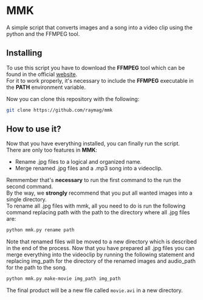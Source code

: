 # MMK
A simple script that converts images and a song into a video clip using the python and the FFMPEG tool.

## Installing
To use this script you have to download the **FFMPEG** tool which can be found in the official [website](https://www.ffmpeg.org/).  
For it to work properly, it's necessary to include the **FFMPEG** executable in the **PATH** environment variable.

Now you can clone this repository with the following:
```bash
git clone https://github.com/raymag/mmk
```

## How to use it?
Now that you have everything installed, you can finally run the script.  
There are only too features in **MMK**:
- Rename .jpg files to a logical and organized name.
- Merge renamed .jpg files and a .mp3 song into a videoclip.

Remmember that's **necessary** to run the first command to the run the second command.  
By the way, we **strongly** recommend that you put all wanted images into a single directory.  
To rename all .jpg files with mmk, all you need to do is run the following command replacing path with the path to the
directory where all .jpg files are:  
```bash
python mmk.py rename path
```
Note that renamed files will be moved to a new directory which is described in the end of the process. Now that you have prepared
all .jpg files you can merge everything into the videoclip by running the following statement and replacing img_path for the directory
of the renamed images and audio_path for the path to the song.  
```bash
python mmk.py make-movie img_path img_path
```
The final product will be a new file called ```movie.avi``` in a new directory.
